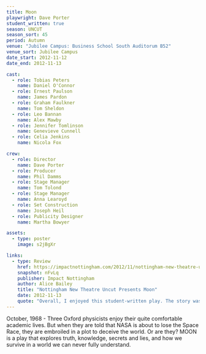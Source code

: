 ```yaml
---
title: Moon
playwright: Dave Porter
student_written: true
season: UNCUT
season_sort: 45
period: Autumn
venue: "Jubilee Campus: Business School South Auditorum B52"
venue_sort: Jubilee Campus
date_start: 2012-11-12
date_end: 2012-11-13

cast:
  - role: Tobias Peters
    name: Daniel O'Connor
  - role: Ernest Paulson
    name: James Pardon
  - role: Graham Faulkner
    name: Tom Sheldon
  - role: Leo Bannan
    name: Alex Mawby
  - role: Jennifer Tomlinson
    name: Genevieve Cunnell
  - role: Celia Jenkins
    name: Nicola Fox

crew:
  - role: Director
    name: Dave Porter
  - role: Producer
    name: Phil Damms
  - role: Stage Manager
    name: Tom Tolond
  - role: Stage Manager
    name: Anna Learoyd
  - role: Set Construction
    name: Joseph Heil
  - role: Publicity Designer
    name: Martha Bowyer

assets:
  - type: poster
    image: s2jBgXr

links:
  - type: Review
    href: https://impactnottingham.com/2012/11/nottingham-new-theatre-uncut-presents-moon/
    snapshot: nFvLq
    publisher: Impact Nottingham
    author: Alice Bailey
    title: "Nottingham New Theatre Uncut Presents Moon"
    date: 2012-11-13
    quote: "Overall, I enjoyed this student-written play. The story was insightful, the scripted depiction of characters highly convincing and the talent of the actors engaging."
---
```


October, 1968 - Three Oxford physicists enjoy their quite comfortable academic lives. But when they are told that NASA is about to lose the Space Race, they are embroiled in a plot to deceive the world. Or are they? MOON is a play that explores truth, knowledge, secrets and lies, and how we survive in a world we can never fully understand.
